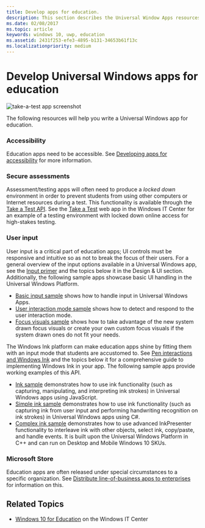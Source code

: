 ```yaml
---
title: Develop apps for education.
description: This section describes the Universal Window Apps resources that are available to you to write Education apps for the Windows 10 platform.
ms.date: 02/08/2017
ms.topic: article
keywords: windows 10, uwp, education
ms.assetid: 2431f253-efe3-4895-b131-34653b61f13c
ms.localizationpriority: medium
---
```

# Develop Universal Windows apps for education
![take-a-test app screenshot](images/take-a-test-screen-small.png)

The following resources will help you write a Universal Windows app for education.

### Accessibility
Education apps need to be accessible. See [Developing apps for accessibility](https://developer.microsoft.com/windows/accessible-apps) for more information.


### Secure assessments
Assessment/testing apps will often need to produce a *locked down* environment in order to prevent students from using other computers or Internet resources during a test. This functionality is available through the [Take a Test API](take-a-test-api.md). See the [Take a Test](https://technet.microsoft.com/edu/windows/take-tests-in-windows-10) web app in the Windows IT Center for an example of a testing environment with locked down online access for high-stakes testing.

### User input
User input is a critical part of education apps; UI controls must be responsive and intuitive so as not to break the focus of their users. For a general overview of the input options available in a Universal Windows app, see the [Input primer](https://docs.microsoft.com/windows/uwp/design/input/input-primer) and the topics below it in the Design & UI section. Additionally, the following sample apps showcase basic UI handling in the Universal Windows Platform.
- [Basic input sample](https://github.com/Microsoft/Windows-universal-samples/tree/master/Samples/BasicInput) shows how to handle input in Universal Windows Apps.
- [User interaction mode sample](https://github.com/Microsoft/Windows-universal-samples/tree/master/Samples/UserInteractionMode) shows how to detect and respond to the user interaction mode.
- [Focus visuals sample](https://github.com/Microsoft/Windows-universal-samples/tree/master/Samples/XamlFocusVisuals) shows how to take advantage of the new system drawn focus visuals or create your own custom focus visuals if the system drawn ones do not fit your needs.

The Windows Ink platform can make education apps shine by fitting them with an input mode that students are accustomed to. See [Pen interactions and Windows Ink](https://docs.microsoft.com/windows/uwp/design/input/pen-and-stylus-interactions) and the topics below it for a comprehensive guide to implementing Windows Ink in your app. The following sample apps provide working examples of this API.
- [Ink sample](https://github.com/Microsoft/Windows-universal-samples/tree/master/Samples/Ink) demonstrates how to use ink functionality (such as capturing, manipulating, and interpreting ink strokes) in Universal Windows apps using JavaScript.
- [Simple ink sample](https://github.com/Microsoft/Windows-universal-samples/tree/master/Samples/SimpleInk) demonstrates how to use ink functionality (such as capturing ink from user input and performing handwriting recognition on ink strokes) in Universal Windows apps using C#.
- [Complex ink sample](https://github.com/Microsoft/Windows-universal-samples/tree/master/Samples/ComplexInk) demonstrates how to use advanced InkPresenter functionality to interleave ink with other objects, select ink, copy/paste, and handle events. It is built upon the Universal Windows Platform in C++ and can run on Desktop and Mobile Windows 10 SKUs.


### Microsoft Store
Education apps are often released under special circumstances to a specific organization. See [Distribute line-of-business apps to enterprises](https://msdn.microsoft.com/windows/uwp/publish/distribute-lob-apps-to-enterprises) for information on this.

## Related Topics
- [Windows 10 for Education](https://technet.microsoft.com/edu/windows/index) on the Windows IT Center
